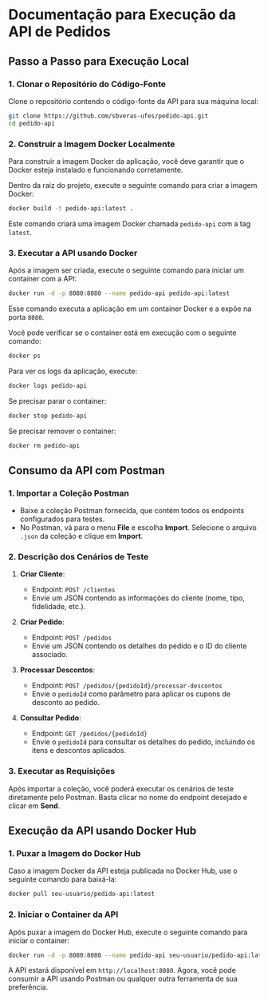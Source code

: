 # Documentação para Execução da API de Pedidos



## Passo a Passo para Execução Local

### 1. Clonar o Repositório do Código-Fonte

Clone o repositório contendo o código-fonte da API para sua máquina local:

```bash
git clone https://github.com/sbveras-ufes/pedido-api.git
cd pedido-api
```

### 2. Construir a Imagem Docker Localmente

Para construir a imagem Docker da aplicação, você deve garantir que o Docker esteja instalado e funcionando corretamente.

Dentro da raiz do projeto, execute o seguinte comando para criar a imagem Docker:

```bash
docker build -t pedido-api:latest .
```

Este comando criará uma imagem Docker chamada `pedido-api` com a tag `latest`.

### 3. Executar a API usando Docker

Após a imagem ser criada, execute o seguinte comando para iniciar um container com a API:

```bash
docker run -d -p 8080:8080 --name pedido-api pedido-api:latest
```

Esse comando executa a aplicação em um container Docker e a expõe na porta `8080`.

Você pode verificar se o container está em execução com o seguinte comando:

```bash
docker ps
```

Para ver os logs da aplicação, execute:

```bash
docker logs pedido-api
```

Se precisar parar o container:

```bash
docker stop pedido-api
```

Se precisar remover o container:

```bash
docker rm pedido-api
```

## Consumo da API com Postman

### 1. Importar a Coleção Postman

- Baixe a coleção Postman fornecida, que contém todos os endpoints configurados para testes.
- No Postman, vá para o menu **File** e escolha **Import**. Selecione o arquivo `.json` da coleção e clique em **Import**.

### 2. Descrição dos Cenários de Teste

1. **Criar Cliente**:
   - Endpoint: `POST /clientes`
   - Envie um JSON contendo as informações do cliente (nome, tipo, fidelidade, etc.).

2. **Criar Pedido**:
   - Endpoint: `POST /pedidos`
   - Envie um JSON contendo os detalhes do pedido e o ID do cliente associado.

3. **Processar Descontos**:
   - Endpoint: `POST /pedidos/{pedidoId}/processar-descontos`
   - Envie o `pedidoId` como parâmetro para aplicar os cupons de desconto ao pedido.

4. **Consultar Pedido**:
   - Endpoint: `GET /pedidos/{pedidoId}`
   - Envie o `pedidoId` para consultar os detalhes do pedido, incluindo os itens e descontos aplicados.

### 3. Executar as Requisições

Após importar a coleção, você poderá executar os cenários de teste diretamente pelo Postman. Basta clicar no nome do endpoint desejado e clicar em **Send**.

## Execução da API usando Docker Hub

### 1. Puxar a Imagem do Docker Hub

Caso a imagem Docker da API esteja publicada no Docker Hub, use o seguinte comando para baixá-la:

```bash
docker pull seu-usuario/pedido-api:latest
```

### 2. Iniciar o Container da API

Após puxar a imagem do Docker Hub, execute o seguinte comando para iniciar o container:

```bash
docker run -d -p 8080:8080 --name pedido-api seu-usuario/pedido-api:latest
```

A API estará disponível em `http://localhost:8080`. Agora, você pode consumir a API usando Postman ou qualquer outra ferramenta de sua preferência.
